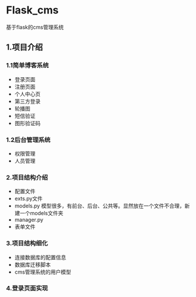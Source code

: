# Flask_cms
基于flask的cms管理系统

## 1.项目介绍
### 1.1简单博客系统
- 登录页面
- 注册页面
- 个人中心页
- 第三方登录
- 轮播图
- 短信验证
- 图形验证码

### 1.2后台管理系统
- 权限管理
- 人员管理

### 2.项目结构介绍
- 配置文件
- exts.py文件
- models.py
模型很多，有前台、后台、公共等。显然放在一个文件不合理，新建一个models文件夹
- manager.py
- 表单文件

### 3.项目结构细化
- 连接数据库的配置信息
- 数据库迁移脚本
- cms管理系统的用户模型


### 4.登录页面实现


